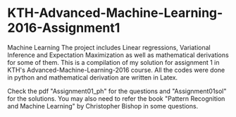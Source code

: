 # KTH-Advanced-Machine-Learning-2016-Assignment1
Machine Learning
The project includes Linear regressions, Variational Inference and Expectation Maximization as well as mathematical derivations for some of them. This is a compilation of my solution for assignment 1 in KTH's Advanced-Machine-Learning-2016 course. All the codes were done in python and mathematical derivation are written in Latex.

Check the pdf "Assignment01_ph" for the questions and "Assignment01sol" for the solutions. You may also need to refer the book "Pattern Recognition and Machine Learning" by Christopher Bishop in some questions.
